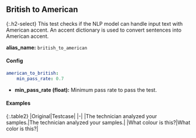 
## British to American

<div class="main-docs" markdown="1"><div class="h3-box" markdown="1">

{:.h2-select}
This test checks if the NLP model can handle input text with American accent. An accent dictionary is used to convert sentences into American accent.

**alias_name:** `british_to_american`

</div><div class="h3-box" markdown="1">

#### Config
```yaml
american_to_british:
    min_pass_rate: 0.7
```

- **min_pass_rate (float):** Minimum pass rate to pass the test.

#### Examples

{:.table2}
|Original|Testcase|
|-|
|The technician analyzed your samples.|The technician analyzed your samples.|
|What colour is this?|What color is this?|


</div></div>
